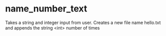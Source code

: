 # name_number_text
Takes a string and integer input from user. Creates a new file name hello.txt and appends the string &lt;int> number of times 
